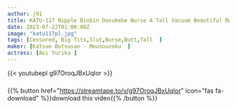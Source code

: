 ```yaml
---
author: j91
title: KATU-117 Nipple Binbin Dosukebe Nurse A Tall Vacuum Beautiful Mature Woman Will Provide Sexual Nursing
date: 2023-07-22T01:00:00Z
image: "katu117pl.jpg"
tags: [Censored, Big Tits,Slut,Nurse,Butt,Tall	]
maker: [Katsuo Butsusan - Mousouzoku  ]
actress: [Aoi Yurika ]
---
```



{{< youtubepl g97OroqJBxUqlor >}}
###

{{% button href="https://streamtape.to/v/g97OroqJBxUqlor" icon="fas fa-download" %}}download this video{{% /button %}}
